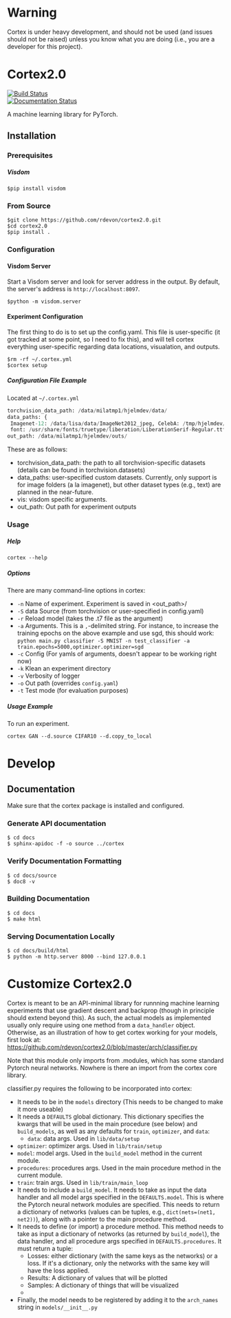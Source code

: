 # Warning
Cortex is under heavy development, and should not be used (and issues should not be raised) unless you know what you are doing (i.e., you are a developer for this project).  
# Cortex2.0  
[![Build Status](https://travis-ci.com/joeljpoulin/cortex2.0.svg?branch=setup-pytest)](https://travis-ci.com/joeljpoulin/cortex2.0)  
[![Documentation Status](//readthedocs.org/projects/cortex/badge/?version=latest)](https://cortex.readthedocs.io/en/latest/?badge=latest)

A machine learning library for PyTorch.
    
## Installation

### Prerequisites 
##### Visdom 

    $pip install visdom

### From Source

    $git clone https://github.com/rdevon/cortex2.0.git
    $cd cortex2.0
    $pip install .
    
### Configuration

#### Visdom Server
Start a Visdom server and look for server address in the output. By default, the server's address is `http://localhost:8097`.


    $python -m visdom.server

#### Experiment Configuration

The first thing to do is to set up the config.yaml. This file is user-specific (it got tracked at some point, so I need to fix this), and will tell cortex everything user-specific regarding data locations, visualation, and outputs. 
  
```
$rm -rf ~/.cortex.yml
$cortex setup
```


##### Configuration File Example
Located at `~/.cortex.yml`
```python  
torchvision_data_path: /data/milatmp1/hjelmdev/data/  
data_paths: {  
 Imagenet-12: /data/lisa/data/ImageNet2012_jpeg, CelebA: /tmp/hjelmdev/CelebA}viz: {  
 font: /usr/share/fonts/truetype/liberation/LiberationSerif-Regular.ttf, server: 'http://132.204.26.180'}  
out_path: /data/milatmp1/hjelmdev/outs/  
```  
These are as follows:  

* torchvision_data_path: the path to all torchvision-specific datasets (details can be found in torchvision.datasets)  
* data_paths: user-specified custom datasets. Currently, only support is for image folders (a la imagenet), but other dataset types (e.g., text) are planned in the near-future.  
* vis: visdom specific arguments.  
* out_path: Out path for experiment outputs  
### Usage
##### Help

    cortex --help
##### Options
  
There are many command-line options in cortex:  
  
* `-n` Name of experiment. Experiment is saved in <out_path>/<name>  
* `-S` data Source (from torchvision or user-specified in config.yaml)  
* `-r` Reload model (takes the .t7 file as the argument)  
* `-a` Arguments. This is a `,`-delimited string. For instance, to increase the training epochs on the above example and use sgd, this should work: `python main.py classifier -S MNIST -n test_classifier -a train.epochs=5000,optimizer.optimizer=sgd`  
* `-c` Config (For yamls of arguments, doesn't appear to be working right now)  
* `-k` Klean an experiment directory  
* `-v` Verbosity of logger  
* `-o` Out path (overrides `config.yaml`)  
* `-t` Test mode (for evaluation purposes)  
      
##### Usage Example
To run an experiment.
  
```
cortex GAN --d.source CIFAR10 --d.copy_to_local
```

Develop
=======

Documentation
-------------
Make sure that the cortex package is installed and configured.

### Generate API documentation

    $ cd docs
    $ sphinx-apidoc -f -o source ../cortex

### Verify Documentation Formatting

    $ cd docs/source
    $ doc8 -v

### Building Documentation

    $ cd docs
    $ make html

### Serving Documentation Locally

    $ cd docs/build/html
    $ python -m http.server 8000 --bind 127.0.0.1


# Customize Cortex2.0 
Cortex is meant to be an API-minimal library for runnning machine learning experiments that use gradient descent and backprop (though in principle should extend beyond this). As such, the actual models as implemented usually only require using one method from a `data_handler` object. Otherwise, as an illustration of how to get cortex working for your models, first look at:  
https://github.com/rdevon/cortex2.0/blob/master/arch/classifier.py  
  
Note that this module only imports from .modules, which has some standard Pytorch neural networks. Nowhere is there an import from the cortex core library.  
  
classifier.py requires the following to be incorporated into cortex:  
  
* It needs to be in the `models` directory (This needs to be changed to make it more useable)  
* It needs a `DEFAULTS` global dictionary. This dictionary specifies the kwargs that will be used in the main procedure (see below) and `build_models`, as well as any defaults for `train`, `optimizer`, and `data`:  
  * `data`: data args. Used in `lib/data/setup`  
 * `optimizer`: optimizer args. Used in `lib/train/setup`  
 * `model`: model args. Used in the `build_model` method in the current module.  
  * `procedures`: procedures args. Used in the main procedure method in the current module.  
  * `train`: train args. Used in `lib/train/main_loop`  
* It needs to include a `build_model`. It needs to take as input the data handler and all model args specified in the `DEFAULTS.model`. This is where the Pytorch neural network modules are specified. This needs to return a dictionary of networks (values can be tuples, e.g., `dict(nets=(net1, net2))`), along with a pointer to the main procedure method.  
* It needs to define (or import) a procedure method. This method needs to take as input a dictionary of networks (as returned by `build_model`), the data handler, and all procedure args specified in `DEFAULTS.procedures`. It must return a tuple:  
  * Losses: either dictionary (with the same keys as the networks) or a loss. If it's a dictionary, only the networks with the same key will have the loss applied.  
  * Results: A dictionary of values that will be plotted  
  * Samples: A dictionary of things that will be visualized  
  * <Ignore>  
* Finally, the model needs to be registered by adding it to the `arch_names` string in `models/__init__.py`  
  


